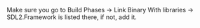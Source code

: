 Make sure you go to Build Phases -> Link Binary With libraries -> SDL2.Framework is listed there, if not, add it. 